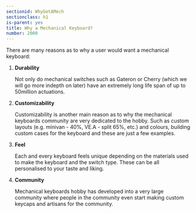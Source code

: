 ```yaml
---
sectionid: WhyGetAMech
sectionclass: h1
is-parent: yes
title: Why a Mechanical Keyboard?
number: 2000
---
```

There are many reasons as to why a user would want a mechanical keyboard:
 <ol type="1">
  <li><strong>Durability</strong></li>
  
Not only do mechanical switches such as Gateron or Cherry (which we will go more indepth on later) have an extremely long life span of up to 50million actuations.
  
  <li><strong>Customizability</strong></li>
  
  Customizability is another main reason as to why the mechanical keyboards community are very dedicated to the hobby. Such as custom layouts (e.g. minivan - 40%, VE.A - split 65%, etc.) and colours, building custom cases for the keyboard and these are just a few examples.
  
  <li><strong>Feel</strong></li>
  
  Each and every keyboard feels unique depending on the materials used to make the keyboard and the switch type. These can be all personalised to your taste and liking. 

  <li><strong>Community</strong></li>
  
  Mechanical keyboards hobby has developed into a very large community where people in the community even start making custom keycaps and artisans for the community. 
</ol> 
